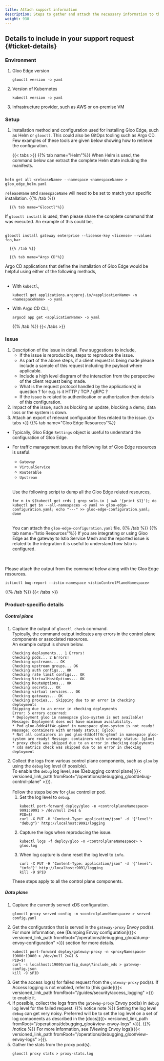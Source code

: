 ```yaml
---
title: Attach support information
description: Steps to gather and attach the necessary information to the support ticket.
weight: 930
---
```


## Details to include in your support request {#ticket-details}

### Environment

1. Gloo Edge version
    ```shell
    glooctl version -o yaml
    ```
2. Version of Kubernetes
    ```shell
    kubectl version -o yaml
    ```
3. Infrastructure provider, such as AWS or on-premise VM

### Setup

1. Installation method and configuration used for installing Gloo Edge, such as Helm or `glooctl`. This could also be GitOps tooling such as Argo CD.
   <br>Few examples of these tools are given below showing how to retrieve the configuration.

      {{< tabs >}}
      {{% tab name="Helm"%}}
  When Helm is used, the command below can extract the complete Helm state including the manifests.<br><br>
  ```shell
  helm get all <releaseName> --namespace <namespaceName> > gloo_edge_helm.yaml
  ```
  `releaseName` and `namespaceName` will need to be set to match your specific installation.
      {{% /tab %}}

      {{% tab name="Glooctl"%}}
  If `glooctl install` is used, then please share the complete command that was executed. An example of this could be,<br><br>
  ```shell
  glooctl install gateway enterprise --license-key <license> --values foo,bar
  ```
      {{% /tab %}}

      {{% tab name="Argo CD"%}}
  Argo CD applications that define the installation of Gloo Edge would be helpful using either of the following methods,<br><br>
  - With `kubectl`,
    ```shell
    kubectl get applications.argoproj.io/<applicationName> -n <namespaceName> -o yaml
    ```
  - With Argo CD CLI,
    ```shell
    argocd app get <applicationName> -o yaml
    ```
      {{% /tab %}}
      {{< /tabs >}}

### Issue
1. Description of the issue in detail. Few suggestions to include,
   - If the issue is reproducible, steps to reproduce the issue.
   - As part of the above steps, if a client request is being made please include a sample of this request including the payload where applicable.
   - Include a high level diagram of the interaction from the perspective of the client request being made.
   - What is the request protocol handled by the application(s) in question ? for  e.g. is it HTTP / TCP / gRPC ?
   - If the issue is related to authentication or authorization then details of this configuration. 
2. Impact of the issue, such as blocking an update, blocking a demo, data loss or the system is down.
3. Attach an export of relevant configuration files related to the issue.
  {{< tabs >}}
  {{% tab name="Gloo Edge Resources"%}}
  - Typically, Gloo Edge `Settings` object is useful to understand the configuration of Gloo Edge.
  - For traffic management issues the following list of Gloo Edge resources is useful.
      - `Gateway`
      - `VirtualService`
      - `RouteTable`
      - `Upstream`

    <br>Use the following script to dump all the Gloo Edge related resources,
    ```shell
    for n in $(kubectl get crds | grep solo.io | awk '{print $1}'); do kubectl get $n --all-namespaces -o yaml >> gloo-edge-configuration.yaml; echo "---" >> gloo-edge-configuration.yaml; done
    ```
    <br>You can attach the `gloo-edge-configuration.yaml` file.
  {{% /tab %}}
  {{% tab name="Istio Resources"%}}
  If you are integrating or using Gloo Edge as the gateway to Istio Service Mesh and the reported issue is related to the integration it is useful to understand how Istio is configured.

  <br><br>Please attach the output from the command below along with the Gloo Edge resources.
  ```shell
  istioctl bug-report --istio-namespace <istioControlPlaneNamespace>
  ```
  {{% /tab %}}
  {{< /tabs >}}

### Product-specific details

##### Control plane

1. Capture the output of `glooctl check` command.
    <br>Typically, the command output indicates any errors in the control plane components or associated resources.
    <br>An example output is shown below.
    ```
    Checking deployments... 1 Errors!
    Checking pods... 2 Errors!
    Checking upstreams... OK
    Checking upstream groups... OK
    Checking auth configs... OK
    Checking rate limit configs... OK
    Checking VirtualHostOptions... OK
    Checking RouteOptions... OK
    Checking secrets... OK
    Checking virtual services... OK
    Checking gateways... OK
    Checking proxies... Skipping due to an error in checking deployments
    Skipping due to an error in checking deployments
    Error: 5 errors occurred:
    * Deployment gloo in namespace gloo-system is not available! Message: Deployment does not have minimum availability.
    * Pod gloo-8ddc4ff4c-g4mnf in namespace gloo-system is not ready! Message: containers with unready status: [gloo]
    * Not all containers in pod gloo-8ddc4ff4c-g4mnf in namespace gloo-system are ready! Message: containers with unready status: [gloo]
    * proxy check was skipped due to an error in checking deployments
    * xds metrics check was skipped due to an error in checking deployment
    ```
2. Collect the logs from various control plane components, such as `gloo` by using the `debug` log level (if possible). 
    <br>To enable the `debug` log level, see [Debugging control plane]({{< versioned_link_path fromRoot="/operations/debugging_gloo#debug-control-plane" >}}).
    <br><br>Follow the steps below for `gloo` controller pod.
    1. Set the log level to `debug`.
        ```shell
        kubectl port-forward deploy/gloo -n <controlplaneNamespace> 9091:9091 > /dev/null 2>&1 &
        PID=$!
        curl -X PUT -H "Content-Type: application/json" -d '{"level": "debug"}' http://localhost:9091/logging
        ```
    2. Capture the logs when reproducing the issue.
        ```shell
        kubectl logs -f deploy/gloo -n <controlplaneNamespace> > gloo.log
        ```
    3. When log capture is done reset the log level to `info`.
        ```shell
        curl -X PUT -H "Content-Type: application/json" -d '{"level": "info"}' http://localhost:9091/logging
        kill -9 $PID
        ```
    These steps apply to all the control plane components.

##### Data plane

1. Capture the currently served xDS configuration.
   ```shell
   glooctl proxy served-config -n <controlplaneNamespace> > served-config.yaml
   ```
2. Get the configuration that is served in the `gateway-proxy` Envoy pod(s). 
   <br>For more information, see [Dumping Envoy configuration]({{< versioned_link_path fromRoot="/operations/debugging_gloo#dump-envoy-configuration" >}}) section for more details.
   ```shell
   kubectl port-forward deploy/gateway-proxy -n <proxyNamespace> 19000:19000 > /dev/null 2>&1 &
   PID=$!
   curl -s localhost:19000/config_dump\?include_eds > gateway-config.json
   kill -9 $PID
   ```
3. Get the access log(s) for failed request from the `gateway-proxy` pod(s). If Access logging is not enabled, refer to [this guide]({{< versioned_link_path fromRoot="/guides/security/access_logging" >}}) to enable it.
4. If possible, collect the logs from the `gateway-proxy` Envoy pod(s) in `debug` log level for the failed request.
   {{% notice note %}}
   Setting the log level `debug` can get very noisy. Preferred will be to set the log level on a set of log components as described in the [docs]({{< versioned_link_path fromRoot="/operations/debugging_gloo#view-envoy-logs" >}}).
   {{% /notice %}}
   For more information, see [Viewing Envoy logs]({{< versioned_link_path fromRoot="/operations/debugging_gloo#view-envoy-logs" >}}).
5. Gather the stats from the proxy pod(s).
   ```shell
   glooctl proxy stats > proxy-stats.log
   ```
